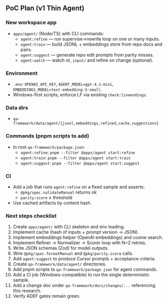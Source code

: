 ## PoC Plan (v1 Thin Agent)

### New workspace app
- `apps/agent/` (Node/TS) with CLI commands:
  - `agent:refine` — run supervise→rewrite loop on one or many inputs.
  - `agent:train` — build JSONL + embeddings store from repo docs and pairs.
  - `agent:suggest` — generate repo edit prompts from parity misses.
  - `agent:watch` — watch `US_input/` and refine on change (optional).

### Environment
- `.env`: `OPENAI_API_KEY`, `AGENT_MODEL=gpt-4.1-mini`, `EMBEDDINGS_MODEL=text-embedding-3-small`.
- Windows-first scripts; enforce LF via existing `check:lineendings`.

### Data dirs
- `qa-framework/data/agent/{jsonl,embeddings,refined,cache,suggestions}`

### Commands (pnpm scripts to add)
- In root `qa-framework/package.json`:
  - `agent:refine`: `pnpm --filter @apps/agent start:refine`
  - `agent:train`: `pnpm --filter @apps/agent start:train`
  - `agent:suggest`: `pnpm --filter @apps/agent start:suggest`

### CI
- Add a job that runs `agent:refine` on a fixed sample and asserts:
  - `@pkg/spec.validateManual` returns ok
  - `parity:score` ≥ threshold
- Use cached artifacts by content hash.

### Next steps checklist
1) Create `apps/agent/` with CLI skeleton and env loading.
2) Implement cache (hash of inputs + prompt version -> JSON).
3) Implement embeddings helper (OpenAI embeddings) and cosine search.
4) Implement Refiner → Normalizer → Scorer loop with N=2 retries.
5) Write JSON schemas (Zod) for model outputs.
6) Wire `@pkg/spec.formatManual` and `@pkg/parity.score` calls.
7) Add `agent:suggest` to produce Cursor prompts + acceptance criteria.
8) Create `qa-framework/data/agent/` directories.
9) Add pnpm scripts to `qa-framework/package.json` for agent commands.
10) Add a CI job (Windows-compatible) to run the single deterministic sample.
11) Add a change doc under `qa-framework/docs/changes/...` referencing this research.
12) Verify ADEF gates remain green.


